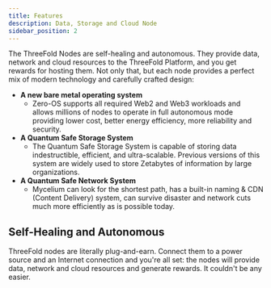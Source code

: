 ```yaml
---
title: Features
description: Data, Storage and Cloud Node
sidebar_position: 2
---
```


The ThreeFold Nodes are self-healing and autonomous. They provide data, network and cloud resources to the ThreeFold Platform, and you get rewards for hosting them. Not only that, but each node provides a perfect mix of modern technology and carefully crafted design:

- **A new bare metal operating system**
  - Zero-OS supports all required Web2 and Web3 workloads and allows millions of nodes to operate in full autonomous mode providing lower cost, better energy efficiency, more reliability and security.
- **A Quantum Safe Storage System**
  - The Quantum Safe Storage System is capable of storing data indestructible, efficient, and ultra-scalable. Previous versions of this system are widely used to store Zetabytes of information by large organizations.
- **A Quantum Safe Network System**
  - Mycelium can look for the shortest path, has a built-in naming & CDN (Content Delivery) system, can survive disaster and network cuts much more efficiently as is possible today.

## Self-Healing and Autonomous

ThreeFold nodes are literally plug-and-earn. Connect them to a power source and an Internet connection and you're all set: the nodes will provide data, network and cloud resources and generate rewards. It couldn't be any easier.